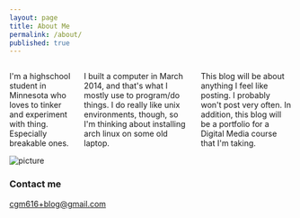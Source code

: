 ```yaml
---
layout: page
title: About Me
permalink: /about/
published: true
---
```



<div class="container">
  <div class="eight columns">
<p>I'm a highschool student in Minnesota who loves to tinker and experiment with thing. Especially breakable ones.</p>
 
<p>I built a computer in March 2014, and that's what I mostly use to program/do things. I do really like unix environments, though, so I'm thinking about installing arch linux on some old laptop.</p>
 
<p>This blog will be about anything I feel like posting. I probably won't post very often. In addition, this blog will be a portfolio for a Digital Media course that I'm taking.</p>
  </div>
  <div class="four columns">
  <img src="{{ site.baseurl }}/images/lightningport.png" style="max-width: 200px; height: auto;" alt="picture"></img>
  </div>
</div>

### Contact me

[cgm616+blog@gmail.com](mailto:cgm616+blog@gmail.com)
